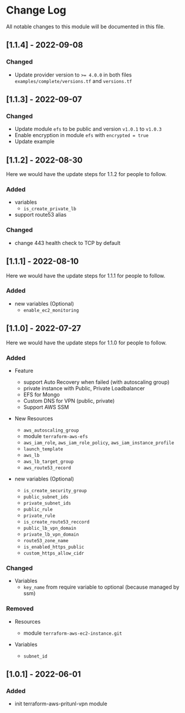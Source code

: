 # Change Log

All notable changes to this module will be documented in this file.

## [1.1.4] - 2022-09-08

### Changed 

- Update provider version to `>= 4.0.0` in both files `examples/complete/versions.tf` and `versions.tf`

## [1.1.3] - 2022-09-07

### Changed

- Update module `efs` to be public and version `v1.0.1` to `v1.0.3`
- Enable encryption in module `efs` with `encrypted = true`
- Update example

## [1.1.2] - 2022-08-30

Here we would have the update steps for 1.1.2 for people to follow.

### Added

- variables
  - `is_create_private_lb`
- support route53 alias

### Changed

- change 443 health check to TCP by default

## [1.1.1] - 2022-08-10

Here we would have the update steps for 1.1.1 for people to follow.

### Added

- new variables (Optional)
  - `enable_ec2_monitoring`

## [1.1.0] - 2022-07-27

Here we would have the update steps for 1.1.0 for people to follow.

### Added

- Feature
  - support Auto Recovery when failed (with autoscaling group)
  - private instance with Public, Private Loadbalancer
  - EFS for Mongo
  - Custom DNS for VPN (public, private)
  - Support AWS SSM

- New Resources
  - `aws_autoscaling_group`
  - module `terraform-aws-efs`
  - `aws_iam_role`, `aws_iam_role_policy`, `aws_iam_instance_profile`
  - `launch_template`
  - `aws_lb`
  - `aws_lb_target_group`
  - `aws_route53_record`

- new variables (Optional)
  - `is_create_security_group`
  - `public_subnet_ids`
  - `private_subnet_ids`
  - `public_rule`
  - `private_rule`
  - `is_create_route53_reccord`
  - `public_lb_vpn_domain`
  - `private_lb_vpn_domain`
  - `route53_zone_name`
  - `is_enabled_https_public`
  - `custom_https_allow_cidr`

### Changed

- Variables
  - `key_name` from require variable to optional (because managed by ssm)

### Removed

- Resources
  - module `terraform-aws-ec2-instance.git`

- Variables
  - `subnet_id`

## [1.0.1] - 2022-06-01

### Added

- init terraform-aws-pritunl-vpn module
